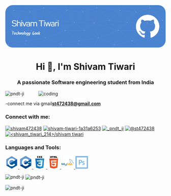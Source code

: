 ![logo](https://github.com/Pndt-ji/Pndt-ji/blob/main/github-header-image%20(3).png)

<h1 align="center">Hi 👋, I'm Shivam Tiwari</h1>
<h3 align="center">A passionate Software engineering student from India</h3>

<img align="right" alt="coding" width="400" src="https://camo.githubusercontent.com/c1dcb74cc1c1835b1d716f5051499a2814c683c806b15f04b0eba492863703e9/68747470733a2f2f63646e2e6472696262626c652e636f6d2f75736572732f3733303730332f73637265656e73686f74732f363538313234332f6176656e746f2e676966">

<p align="left"> <img src="https://komarev.com/ghpvc/?username=pndt-ji&label=Profile%20views&color=0e75b6&style=flat" alt="pndt-ji" /> </p>

-connect me via gmail**st472438@gmail.com**

<h3 align="left">Connect with me:</h3>
<p align="left">
<a href="https://twitter.com/shivam472438" target="blank"><img align="center" src="https://raw.githubusercontent.com/rahuldkjain/github-profile-readme-generator/master/src/images/icons/Social/twitter.svg" alt="shivam472438" height="30" width="40" /></a>
<a href="https://linkedin.com/in/shivam-tiwari-1a31a6253" target="blank"><img align="center" src="https://raw.githubusercontent.com/rahuldkjain/github-profile-readme-generator/master/src/images/icons/Social/linked-in-alt.svg" alt="shivam-tiwari-1a31a6253" height="30" width="40" /></a>
<a href="https://instagram.com/_pndt_ji" target="blank"><img align="center" src="https://raw.githubusercontent.com/rahuldkjain/github-profile-readme-generator/master/src/images/icons/Social/instagram.svg" alt="_pndt_ji" height="30" width="40" /></a>
<a href="https://www.hackerearth.com/@st472438" target="blank"><img align="center" src="https://raw.githubusercontent.com/rahuldkjain/github-profile-readme-generator/master/src/images/icons/Social/hackerearth.svg" alt="@st472438" height="30" width="40" /></a>
<a href="https://auth.geeksforgeeks.org/user/<shivam_tiwari_214>/shivam tiwari" target="blank"><img align="center" src="https://raw.githubusercontent.com/rahuldkjain/github-profile-readme-generator/master/src/images/icons/Social/geeks-for-geeks.svg" alt="<shivam_tiwari_214>/shivam tiwari" height="30" width="40" /></a>
</p>

<h3 align="left">Languages and Tools:</h3>
<p align="left"> <a href="https://www.cprogramming.com/" target="_blank" rel="noreferrer"> <img src="https://raw.githubusercontent.com/devicons/devicon/master/icons/c/c-original.svg" alt="c" width="40" height="40"/> </a> <a href="https://www.w3schools.com/cpp/" target="_blank" rel="noreferrer"> <img src="https://raw.githubusercontent.com/devicons/devicon/master/icons/cplusplus/cplusplus-original.svg" alt="cplusplus" width="40" height="40"/> </a> <a href="https://www.w3schools.com/css/" target="_blank" rel="noreferrer"> <img src="https://raw.githubusercontent.com/devicons/devicon/master/icons/css3/css3-original-wordmark.svg" alt="css3" width="40" height="40"/> </a> <a href="https://www.w3.org/html/" target="_blank" rel="noreferrer"> <img src="https://raw.githubusercontent.com/devicons/devicon/master/icons/html5/html5-original-wordmark.svg" alt="html5" width="40" height="40"/> </a> <a href="https://www.mysql.com/" target="_blank" rel="noreferrer"> <img src="https://raw.githubusercontent.com/devicons/devicon/master/icons/mysql/mysql-original-wordmark.svg" alt="mysql" width="40" height="40"/> </a> <a href="https://www.photoshop.com/en" target="_blank" rel="noreferrer"> <img src="https://raw.githubusercontent.com/devicons/devicon/master/icons/photoshop/photoshop-line.svg" alt="photoshop" width="40" height="40"/> </a> </p>

<p><img align="left" src="https://github-readme-stats.vercel.app/api/top-langs?username=pndt-ji&show_icons=true&locale=en&layout=compact" alt="pndt-ji" /></p>

<p>&nbsp;<img align="center" src="https://github-readme-stats.vercel.app/api?username=pndt-ji&show_icons=true&locale=en" alt="pndt-ji" /></p>

<p><img align="center" src="https://github-readme-streak-stats.herokuapp.com/?user=pndt-ji&" alt="pndt-ji" /></p>
